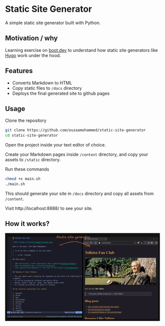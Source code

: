 # Static Site Generator

A simple static site generator built with Python.

## Motivation / why

Learning exercise on [boot.dev](https://boot.dev/courses/build-static-site-generator-python) to understand how static site generators like [Hugo](https://gohugo.io/) work under the hood.

## Features

- Converts Markdown to HTML
- Copy static files to `/docs` directory
- Deploys the final generated site to github pages

## Usage

Clone the repository

```bash
git clone https://github.com/ouzaamohammed/static-site-generator
cd static-site-generator
```

Open the project inside your text editor of choice.

Create your Markdown pages inside `/content` directory, and copy your assets to `/static` directory.

Run these commands

```bash
chmod +x main.sh
./main.sh
```

This should generate your site in `/docs` directory and copy all assets from `/content`.

Visit http://localhost:8888/ to see your site.

## How it works?

![static site generator example](/assets/images/static-site-generator-example.png)
